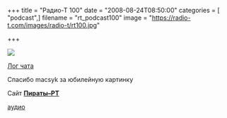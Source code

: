 +++
title = "Радио-Т 100"
date = "2008-08-24T08:50:00"
categories = [ "podcast",]
filename = "rt_podcast100"
image = "https://radio-t.com/images/radio-t/rt100.jpg"

+++

![](https://radio-t.com/images/radio-t/rt100.jpg)

[Лог чата](http://chat.radio-t.com/logs/radio-t-100.html)

Спасибо macsyk за юбилейную картинку

Сайт **[Пираты–РТ](http://pirate.radio-t.com/)**


[аудио](https://cdn.radio-t.com/rt_podcast100.mp3)
<audio src="https://cdn.radio-t.com/rt_podcast100.mp3" preload="none"></audio>
